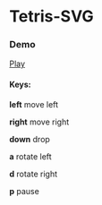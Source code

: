 # Tetris-SVG

### Demo
[Play](https://futstone.github.io/tetris-svg/)

#### Keys:
__left__    move left

__right__   move right

__down__    drop

__a__       rotate left

__d__       rotate right

__p__       pause
